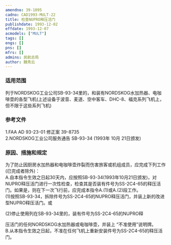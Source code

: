 ```yaml
---
amendno: 39-1095  
cadno: CAD1993-MULT-22  
title: 检查NUPRO释压活门  
publishdate: 1993-12-02  
effdate: 1993-12-07  
acmodels: ["MULT"]  
tags: []  
engs: []  
pns: []  
mfrs: []  
admins: 民航总局  
author: 魏秀云  
---
```

  
### 适用范围  
列于NORDSKOG工业公司SB-93-34里的，和装有NORDSKOG水加热器、电咖啡壶的各型飞机(上述设备于波音、麦道、空中客车、DHC-8、福克系列飞机上，但不限于这些系列飞机)  
  
<!--more-->  
### 参考文件  
  1.FAA AD 93-23-01 修正案 39-8735  
2.NORDSKOG工业公司服务通告 SB-93-34 (1993年 10月 21日颁发)  
  
### 原因、措施和规定  

  为了防止因厨房水加热器和电咖啡壶炸裂而伤害旅客或机组成员，应完成下列工作(已完成者除外)：  
  A.自本指令生效之日起30天内，应按照SB-93-34(1993年10月21日颁发)，对NUPRO释压活门进行一次性检查，检查其是否装有件号为SS-2C4-65的释压活门。如果是，则在下一次飞行前，应完成本指令A.(1)或A.(2)段工作。  
  (1)按照SB-93-34，拆除件号为SS-2C4-65的NUPRO释压活门，并装上新的改进型NUPRO释压活门。或  
  
  (2)停止使用列在SB-93-34里的，装有件号为SS-2C4-65的NUPRO释  
  
压活门的任何NORDSKOG水加热器或电咖啡壶，并装上 “不准使用”说明牌。  
  B.从本指令生效之日起，不准在任何飞机上重新安装件号为SS-2C4-65的释压活门。  
